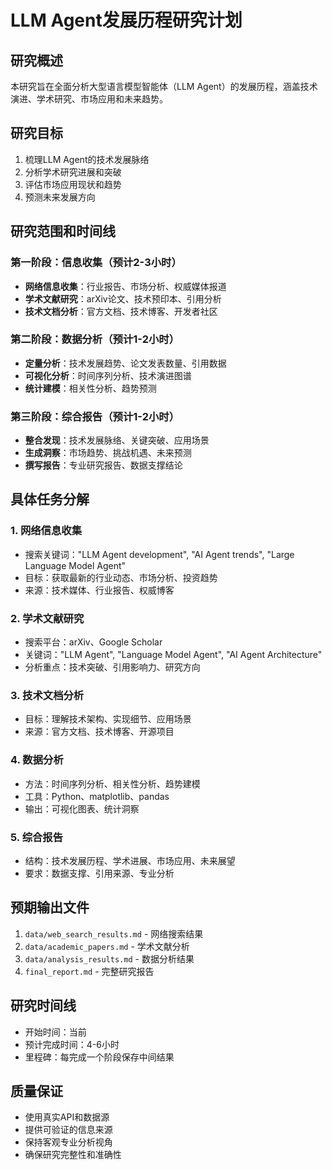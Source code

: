 # LLM Agent发展历程研究计划

## 研究概述
本研究旨在全面分析大型语言模型智能体（LLM Agent）的发展历程，涵盖技术演进、学术研究、市场应用和未来趋势。

## 研究目标
1. 梳理LLM Agent的技术发展脉络
2. 分析学术研究进展和突破
3. 评估市场应用现状和趋势
4. 预测未来发展方向

## 研究范围和时间线

### 第一阶段：信息收集（预计2-3小时）
- **网络信息收集**：行业报告、市场分析、权威媒体报道
- **学术文献研究**：arXiv论文、技术预印本、引用分析
- **技术文档分析**：官方文档、技术博客、开发者社区

### 第二阶段：数据分析（预计1-2小时）
- **定量分析**：技术发展趋势、论文发表数量、引用数据
- **可视化分析**：时间序列分析、技术演进图谱
- **统计建模**：相关性分析、趋势预测

### 第三阶段：综合报告（预计1-2小时）
- **整合发现**：技术发展脉络、关键突破、应用场景
- **生成洞察**：市场趋势、挑战机遇、未来预测
- **撰写报告**：专业研究报告、数据支撑结论

## 具体任务分解

### 1. 网络信息收集
- 搜索关键词："LLM Agent development", "AI Agent trends", "Large Language Model Agent"
- 目标：获取最新的行业动态、市场分析、投资趋势
- 来源：技术媒体、行业报告、权威博客

### 2. 学术文献研究
- 搜索平台：arXiv、Google Scholar
- 关键词："LLM Agent", "Language Model Agent", "AI Agent Architecture"
- 分析重点：技术突破、引用影响力、研究方向

### 3. 技术文档分析
- 目标：理解技术架构、实现细节、应用场景
- 来源：官方文档、技术博客、开源项目

### 4. 数据分析
- 方法：时间序列分析、相关性分析、趋势建模
- 工具：Python、matplotlib、pandas
- 输出：可视化图表、统计洞察

### 5. 综合报告
- 结构：技术发展历程、学术进展、市场应用、未来展望
- 要求：数据支撑、引用来源、专业分析

## 预期输出文件
1. `data/web_search_results.md` - 网络搜索结果
2. `data/academic_papers.md` - 学术文献分析
3. `data/analysis_results.md` - 数据分析结果
4. `final_report.md` - 完整研究报告

## 研究时间线
- 开始时间：当前
- 预计完成时间：4-6小时
- 里程碑：每完成一个阶段保存中间结果

## 质量保证
- 使用真实API和数据源
- 提供可验证的信息来源
- 保持客观专业分析视角
- 确保研究完整性和准确性